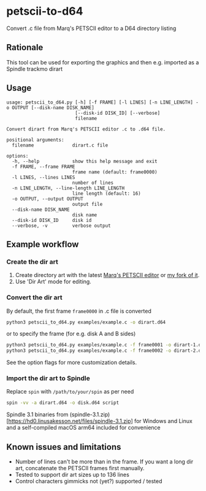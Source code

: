 # petscii-to-d64

Convert .c file from Marq's PETSCII editor to a D64 directory listing

## Rationale

This tool can be used for exporting the graphics and then e.g. imported as a Spindle trackmo dirart

## Usage

```
usage: petscii_to_d64.py [-h] [-f FRAME] [-l LINES] [-n LINE_LENGTH] -o OUTPUT [--disk-name DISK_NAME]
                         [--disk-id DISK_ID] [--verbose]
                         filename

Convert dirart from Marq's PETSCII editor .c to .d64 file.

positional arguments:
  filename              dirart.c file

options:
  -h, --help            show this help message and exit
  -f FRAME, --frame FRAME
                        frame name (default: frame0000)
  -l LINES, --lines LINES
                        number of lines
  -n LINE_LENGTH, --line-length LINE_LENGTH
                        line length (default: 16)
  -o OUTPUT, --output OUTPUT
                        output file
  --disk-name DISK_NAME
                        disk name
  --disk-id DISK_ID     disk id
  --verbose, -v         verbose output
```

## Example workflow

### Create the dir art

1. Create directory art with the latest [Marq's PETSCII editor](http://www.kameli.net/marq/?page_id=2717) or [my fork of it](https://github.com/ventti/petscii).
2. Use 'Dir Art' mode for editing.

### Convert the dir art

By default, the first frame `frame0000` in .c file is converted

```sh
python3 petscii_to_d64.py examples/example.c -o dirart.d64
```

or to specify the frame (for e.g. disk A and B sides)

```sh
python3 petscii_to_d64.py examples/example.c -f frame0001 -o dirart-1.d64
python3 petscii_to_d64.py examples/example.c -f frame0002 -o dirart-2.d64
```

See the option flags for more customization details.

### Import the dir art to Spindle

Replace `spin` with `/path/to/your/spin` as per need

```sh
spin -vv -a dirart.d64 -o disk.d64 script
```

Spindle 3.1 binaries from (spindle-3.1.zip)[https://hd0.linusakesson.net/files/spindle-3.1.zip] for Windows and Linux and a self-compiled macOS arm64 included for convenience

## Known issues and limitations

* Number of lines can't be more than in the frame. If you want a long dir art, concatenate the PETSCII frames first manually.
* Tested to support dir art sizes up to 136 lines
* Control characters gimmicks not (yet?) supported / tested
